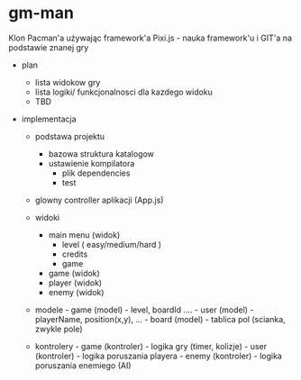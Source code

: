 # gm-man
Klon Pacman'a używając framework'a Pixi.js - nauka framework'u i GIT'a na podstawie znanej gry

- plan
    - lista widokow gry
    - lista logiki/ funkcjonalnosci dla kazdego widoku
    - TBD

- implementacja
    - podstawa projektu
        - bazowa struktura katalogow
        - ustawienie kompilatora
            - plik dependencies
            - test
     - glowny controller aplikacji (App.js)
     - widoki
          - main menu (widok)
               - level ( easy/medium/hard )
               - credits
               - game
          - game (widok)
          - player (widok)
          - enemy (widok)
           
     - modele
           - game (model) - level, boardId ....
           - user (model) - playerName, position(x,y), ...
           - board (model) - tablica pol (scianka, zwykle pole)

     - kontrolery
            - game (kontroler) - logika gry (timer, kolizje)
            - user (kontroler) - logika poruszania playera
            - enemy (kontroler) - logika poruszania enemiego (AI)
